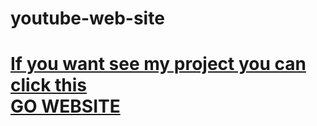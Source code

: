 # youtube-web-site

<h1> <a href="https://itsmyyoutubewebsite.netlify.app/">If you want see my project you can click this <br>GO WEBSITE</a>  <h1>
